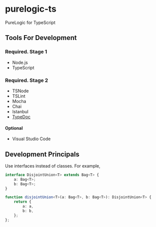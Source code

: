 # purelogic-ts

PureLogic for TypeScript

## Tools For Development

### Required. Stage 1

- Node.js
- TypeScript

### Required. Stage 2

- TSNode
- TSLint
- Mocha
- Chai
- Istanbul
- [TypeDoc](http://typedoc.io/)

#### Optional

- Visual Studio Code

## Development Principals

Use interfaces instead of classes. For example,
```ts
interface DisjointUnion<T> extends Bag<T> {
    a: Bag<T>;
    b: Bag<T>;
}

function disjointUnion<T>(a: Bag<T>, b: Bag<T>): DisjointUnion<T> {
    return {
        a: a,
        b: b,
    };
};
```
